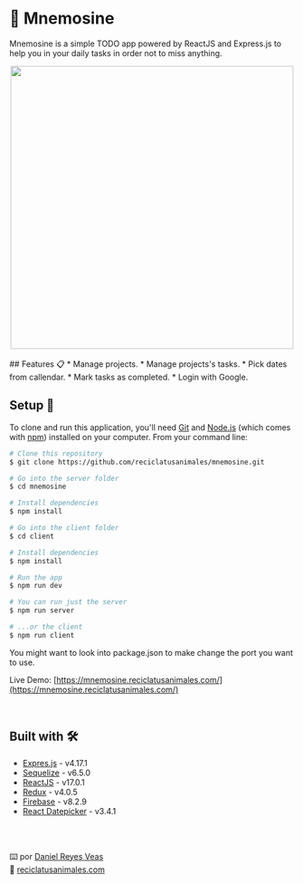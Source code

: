 # 📅 Mnemosine 

Mnemosine is a simple TODO app powered by ReactJS and Express.js to help you in your daily tasks in order not to miss anything.


<div align="center"><img src="https://resources.reciclatusanimales.com/image/mnemosine.png" width=500></div>

<br />
## Features 📋
* Manage projects.
* Manage projects's tasks.
* Pick dates from callendar.
* Mark tasks as completed.
* Login with Google.

<br />


## Setup 🚀


To clone and run this application, you'll need [Git](https://git-scm.com) and [Node.js](https://nodejs.org/en/download/) (which comes with [npm](http://npmjs.com)) installed on your computer. From your command line:

```bash
# Clone this repository
$ git clone https://github.com/reciclatusanimales/mnemosine.git

# Go into the server folder
$ cd mnemosine

# Install dependencies
$ npm install

# Go into the client folder
$ cd client

# Install dependencies
$ npm install

# Run the app
$ npm run dev

# You can run just the server
$ npm run server

# ...or the client
$ npm run client
```

You might want to look into package.json to make change the port you want to use.

Live Demo: [https://mnemosine.reciclatusanimales.com/](https://mnemosine.reciclatusanimales.com/)

<br />

## Built with 🛠️
* [Expres.js](http://www.dropwizard.io/1.0.2/docs/) - v4.17.1
* [Sequelize](http://www.dropwizard.io/1.0.2/docs/) - v6.5.0
* [ReactJS](http://www.dropwizard.io/1.0.2/docs/) - v17.0.1
* [Redux](http://www.dropwizard.io/1.0.2/docs/) - v4.0.5
* [Firebase](http://www.dropwizard.io/1.0.2/docs/) - v8.2.9
* [React Datepicker](http://www.dropwizard.io/1.0.2/docs/) - v3.4.1



<br />
<br />

⌨️ por <a href="https://github.com/danielreyesveas">Daniel Reyes Veas</a>
<br />
💾 <a href="https://reciclatusanimales.com">reciclatusanimales.com</a>

